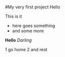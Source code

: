 #My very first project
Hello 

This is it
* here goes something
* and some more

__Hello__ _Darling_

1 go home
2 and rest
